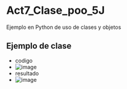 # Act7_Clase_poo_5J
Ejemplo en Python de uso de clases y objetos
## Ejemplo de clase
- codigo
- ![image](https://github.com/user-attachments/assets/34366466-1381-49ac-8a83-f6678cda860c)
- resultado
- ![image](https://github.com/user-attachments/assets/1ebb465d-da80-40e9-8cfd-943dff5a8129)
